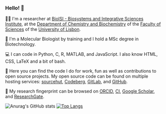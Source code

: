 ### Hello! 👋

👨‍🔬 I'm a researcher at [BioISI - Biosystems and Integrative Sciences Institute](https://bioisi.pt), at the [Department of Chemistry and Biochemistry](https://ciencias.ulisboa.pt/en/dqb) of the [Faculty of Sciences](https://ciencias.ulisboa.pt/en) of the [University of Lisbon](https://www.ulisboa.pt/en).

🧬 I'm a Molecular Biologist by training and I hold a MSc degree in Biotechnology.

💻 I can code in Python, C, R, MATLAB, and JavaScript. I also know HTML, CSS, LaTeX and a bit of bash.

🔎 Here you can find the code I do for work, fun as well as contributions to open source projects. My open source code can be found on multiple hosting services: [sourcehut](https://git.sr.ht/~gpo), [Codeberg](https://codeberg.org/Gil), [GitLab](https://gitlab.com/GilOliveira), and [GitHub](https://github.com/GilOliveira).

🔬 My research fingerprint can be browsed on [ORCID](https://orcid.org/0000-0003-4638-2879), [CI](https://www.cienciavitae.pt/D019-5596-42E2), [Google Scholar](https://scholar.google.com/citations?user=IvGHLzkAAAAJ&hl=en&oi=ao), and [ResearchGate](https://www.researchgate.net/profile/Gil-Oliveira-3).

![Anurag's GitHub stats](https://github-readme-stats.vercel.app/api?username=GilOliveira&show_icons=true&theme=dracula) [![Top Langs](https://github-readme-stats.vercel.app/api/top-langs/?username=GilOliveira&layout=compact)](https://github.com/GilOliveira?tab=repositories)
